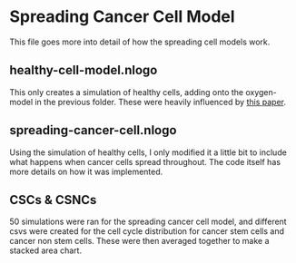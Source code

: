 # Spreading Cancer Cell Model

This file goes more into detail of how the spreading cell models work. 

## healthy-cell-model.nlogo

This only creates a simulation of healthy cells, adding onto the oxygen-model in the previous folder. These were heavily influenced by [this paper](https://scholarscompass.vcu.edu/cgi/viewcontent.cgi?article=3830&context=etd).

## spreading-cancer-cell.nlogo

Using the simulation of healthy cells, I only modified it a little bit to include what happens when cancer cells spread throughout. The code itself has more details on how it was implemented. 

## CSCs & CSNCs

50 simulations were ran for the spreading cancer cell model, and different csvs were created for the cell cycle distribution for cancer stem cells and cancer non stem cells. These were then averaged together to make a stacked area chart. 